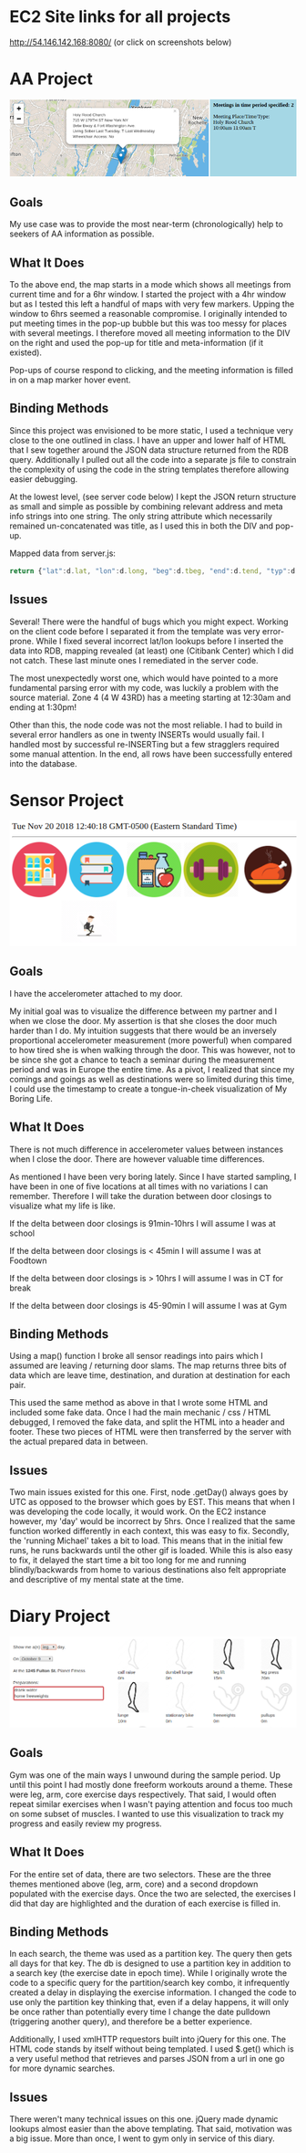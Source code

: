 # EC2 Site links for all projects
http://54.146.142.168:8080/ (or click on screenshots below)

# AA Project

[![AA Project](img/aa.png)](http://54.146.142.168:8080/aa)

## Goals

My use case was to provide the most near-term (chronologically) help to seekers of AA information as possible.  

## What It Does

To the above end, the map starts in a mode which shows all meetings from current time and for a 6hr window.  I started the project with a 4hr window but as I tested this left a handful of maps with very few markers.  Upping the window to 6hrs seemed a reasonable compromise.  I originally intended to put meeting times in the pop-up bubble but this was too messy for places with several meetings.  I therefore moved all meeting information to the DIV on the right and used the pop-up for title and meta-information (if it existed).

Pop-ups of course respond to clicking, and the meeting information is filled in on a map marker hover event.

## Binding Methods

Since this project was envisioned to be more static, I used a technique very close to the one outlined in class. I have an upper and lower half of HTML that I sew together around the JSON data structure returned from the RDB query.  Additionally I pulled out all the code into a separate js file to constrain the complexity of using the code in the string templates therefore allowing easier debugging.  

At the lowest level, (see server code below) I kept the JSON return structure as small and simple as possible by combining relevant address and meta info strings into one string.  The only string attribute which necessarily remained un-concatenated was title, as I used this in both the DIV and pop-up.



Mapped data from server.js:

```javascript
return {"lat":d.lat, "lon":d.long, "beg":d.tbeg, "end":d.tend, "typ":d.ttype, "title":d.title, "meetings": "<br>" + d.address + "<br>" + d.meta + "<br>" + d.details + "<br>Wheelchair Access: " + wchair};
```


## Issues

Several!  There were the handful of bugs which you might expect.  Working on the client code before I separated it from the template was very error-prone.  While I fixed several incorrect lat/lon lookups before I inserted the data into RDB, mapping revealed (at least) one (Citibank Center) which I did not catch.  These last minute ones I remediated in the server code.

The most unexpectedly worst one, which would have pointed to a more fundamental parsing error with my code, was luckily a problem with the source material.  Zone 4 (4 W 43RD) has a meeting starting at 12:30am and ending at 1:30pm!   

Other than this, the node code was not the most reliable.  I had to build in several error handlers as one in twenty INSERTs would usually fail.  I handled most by successful re-INSERTing but a few stragglers required some manual attention.  In the end, all rows have been successfully entered into the database.


# Sensor Project

[![Sensor Project](img/sensor.png)](http://54.146.142.168:8080/se)

## Goals

I have the accelerometer attached to my door.

My initial goal was to visualize the difference between my partner and I when we close the door.  My assertion is that she closes the door much harder than I do.  My intuition suggests that there would be an inversely proportional accelerometer measurement (more powerful) when compared to how tired she is when walking through the door.  This was however, not to be since she got a chance to teach a seminar during the measurement period and was in Europe the entire time.  As a pivot, I realized that since my comings and goings as well as destinations were so limited during this time, I could use the timestamp to create a tongue-in-cheek visualization of My Boring Life.

## What It Does

There is not much difference in accelerometer values between instances when I close the door. There are however valuable time differences.

As mentioned I have been very boring lately. Since I have started sampling, I have been in one of five locations at all times with no variations I can remember. Therefore I will take the duration between door closings to visualize what my life is like.

If the delta between door closings is 91min-10hrs I will assume I was at school

If the delta between door closings is < 45min I will assume I was at Foodtown

If the delta between door closings is > 10hrs I will assume I was in CT for break

If the delta between door closings is 45-90min I will assume I was at Gym


## Binding Methods

Using a map() function I broke all sensor readings into pairs which I assumed are leaving / returning door slams.  The map returns three bits of data which are leave time, destination, and duration at destination for each pair.

This used the same method as above in that I wrote some HTML and included some fake data.  Once I had the main mechanic / css / HTML debugged, I removed the fake data, and split the HTML into a header and footer.  These two pieces of HTML were then transferred by the server with the actual prepared data in between.  


## Issues
Two main issues existed for this one.  First, node .getDay() always goes by UTC as opposed to the browser which goes by EST.  This means that when I was developing the code locally, it would work.  On the EC2 instance however, my 'day' would be incorrect by 5hrs.   Once I realized that the same function worked differently in each context, this was easy to fix.  Secondly, the 'running Michael' takes a bit to load.  This means that in the initial few runs, he runs backwards until the other gif is loaded.  While this is also easy to fix, it delayed the start time a bit too long for me and running blindly/backwards from home to various destinations also felt appropriate and descriptive of my mental state at the time. 

# Diary Project

[![Diary Project](img/diary.png)](http://54.146.142.168:8080/di.html)

## Goals

Gym was one of the main ways I unwound during the sample period.  Up until this point I had mostly done freeform workouts around a theme.  These were leg, arm, core exercise days respectively.  That said, I would often repeat similar exercises when I wasn't paying attention and focus too much on some subset of muscles.  I wanted to use this visualization to track my progress and easily review my progress.

## What It Does

For the entire set of data, there are two selectors.  These are the three themes mentioned above (leg, arm, core) and a second dropdown populated with the exercise days.  Once the two are selected, the exercises I did that day are highlighted and the duration of each exercise is filled in.

## Binding Methods

In each search, the theme was used as a partition key.  The query then gets all days for that key.  The db is designed to use a partition key in addition to a search key (the exercise date in epoch time).  While I originally wrote the code to a specific query for the partition/search key combo, it infrequently created a delay in displaying the exercise information.  I changed the code to use only the partition key thinking that, even if a delay happens, it will only be once rather than potentially every time I change the date pulldown (triggering another query), and therefore be a better experience.

Additionally, I used xmlHTTP requestors built into jQuery for this one.  The HTML code stands by itself without being templated.  I used $.get() which is a very useful method that retrieves and parses JSON from a url in one go for more dynamic searches.  

## Issues

There weren't many technical issues on this one.  jQuery made dynamic lookups almost easier than the above templating.  That said, motivation was a big issue.  More than once, I went to gym only in service of this diary.
